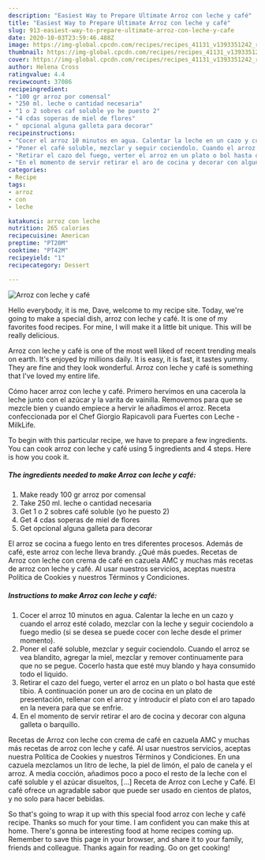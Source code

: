 ```yaml
---
description: "Easiest Way to Prepare Ultimate Arroz con leche y café"
title: "Easiest Way to Prepare Ultimate Arroz con leche y café"
slug: 913-easiest-way-to-prepare-ultimate-arroz-con-leche-y-cafe
date: 2020-10-03T23:59:46.488Z
image: https://img-global.cpcdn.com/recipes/recipes_41131_v1393351242_receta_foto_00041131/751x532cq70/arroz-con-leche-y-cafe-foto-principal.jpg
thumbnail: https://img-global.cpcdn.com/recipes/recipes_41131_v1393351242_receta_foto_00041131/751x532cq70/arroz-con-leche-y-cafe-foto-principal.jpg
cover: https://img-global.cpcdn.com/recipes/recipes_41131_v1393351242_receta_foto_00041131/751x532cq70/arroz-con-leche-y-cafe-foto-principal.jpg
author: Helena Cross
ratingvalue: 4.4
reviewcount: 37086
recipeingredient:
- "100 gr arroz por comensal"
- "250 ml. leche o cantidad necesaria"
- "1 o 2 sobres caf soluble yo he puesto 2"
- "4 cdas soperas de miel de flores"
- " opcional alguna galleta para decorar"
recipeinstructions:
- "Cocer el arroz 10 minutos en agua. Calentar la leche en un cazo y cuando el arroz esté colado, mezclar con la leche y seguir cociendolo a fuego medio (si se desea se puede cocer con leche desde el primer momento)."
- "Poner el café soluble, mezclar y seguir cociendolo. Cuando el arroz se vea blandito, agregar la miel, mezclar y remover continuamente para que no se pegue. Cocerlo hasta que esté muy blando y haya consumido todo el liquido."
- "Retirar el cazo del fuego, verter el arroz en un plato o bol hasta que esté tibio. A continuación poner un aro de cocina en un plato de presentación, rellenar con el arroz y introducir el plato con el aro tapado en la nevera para que se enfrie."
- "En el momento de servir retirar el aro de cocina y decorar con alguna galleta o barquillo."
categories:
- Recipe
tags:
- arroz
- con
- leche

katakunci: arroz con leche 
nutrition: 265 calories
recipecuisine: American
preptime: "PT20M"
cooktime: "PT42M"
recipeyield: "1"
recipecategory: Dessert

---
```



![Arroz con leche y café](https://img-global.cpcdn.com/recipes/recipes_41131_v1393351242_receta_foto_00041131/751x532cq70/arroz-con-leche-y-cafe-foto-principal.jpg)

Hello everybody, it is me, Dave, welcome to my recipe site. Today, we're going to make a special dish, arroz con leche y café. It is one of my favorites food recipes. For mine, I will make it a little bit unique. This will be really delicious.

Arroz con leche y café is one of the most well liked of recent trending meals on earth. It's enjoyed by millions daily. It is easy, it is fast, it tastes yummy. They are fine and they look wonderful. Arroz con leche y café is something that I've loved my entire life.

Cómo hacer arroz con leche y café. Primero hervimos en una cacerola la leche junto con el azúcar y la varita de vainilla. Removemos para que se mezcle bien y cuando empiece a hervir le añadimos el arroz. Receta confeccionada por el Chef Giorgio Rapicavoli para Fuertes con Leche - MilkLife.


To begin with this particular recipe, we have to prepare a few ingredients. You can cook arroz con leche y café using 5 ingredients and 4 steps. Here is how you cook it.

<!--inarticleads1-->

##### The ingredients needed to make Arroz con leche y café:

1. Make ready 100 gr arroz por comensal
1. Take 250 ml. leche o cantidad necesaria
1. Get 1 o 2 sobres café soluble (yo he puesto 2)
1. Get 4 cdas soperas de miel de flores
1. Get  opcional alguna galleta para decorar


El arroz se cocina a fuego lento en tres diferentes procesos. Además de café, este arroz con leche lleva brandy. ¿Qué más puedes. Recetas de Arroz con leche con crema de café en cazuela AMC y muchas más recetas de arroz con leche y café. Al usar nuestros servicios, aceptas nuestra Política de Cookies y nuestros Términos y Condiciones. 

<!--inarticleads2-->

##### Instructions to make Arroz con leche y café:

1. Cocer el arroz 10 minutos en agua. Calentar la leche en un cazo y cuando el arroz esté colado, mezclar con la leche y seguir cociendolo a fuego medio (si se desea se puede cocer con leche desde el primer momento).
1. Poner el café soluble, mezclar y seguir cociendolo. Cuando el arroz se vea blandito, agregar la miel, mezclar y remover continuamente para que no se pegue. Cocerlo hasta que esté muy blando y haya consumido todo el liquido.
1. Retirar el cazo del fuego, verter el arroz en un plato o bol hasta que esté tibio. A continuación poner un aro de cocina en un plato de presentación, rellenar con el arroz y introducir el plato con el aro tapado en la nevera para que se enfrie.
1. En el momento de servir retirar el aro de cocina y decorar con alguna galleta o barquillo.


Recetas de Arroz con leche con crema de café en cazuela AMC y muchas más recetas de arroz con leche y café. Al usar nuestros servicios, aceptas nuestra Política de Cookies y nuestros Términos y Condiciones. En una cazuela mezclamos un litro de leche, la piel de limón, el palo de canela y el arroz. A media cocción, añadimos poco a poco el resto de la leche con el café soluble y el azúcar disueltos, […] Receta de Arroz con Leche y Café. El café ofrece un agradable sabor que puede ser usado en cientos de platos, y no solo para hacer bebidas. 

So that's going to wrap it up with this special food arroz con leche y café recipe. Thanks so much for your time. I am confident you can make this at home. There's gonna be interesting food at home recipes coming up. Remember to save this page in your browser, and share it to your family, friends and colleague. Thanks again for reading. Go on get cooking!
